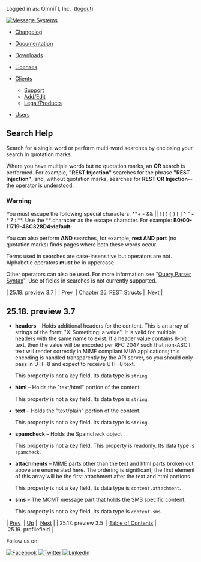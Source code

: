 Logged in as: OmniTI, Inc.  ([logout](https://support.messagesystems.com/logout.php))

[![Message Systems](https://support.messagesystems.com/images/ms-white205.png)](https://support.messagesystems.com/start.php) 

*   [Changelog](https://support.messagesystems.com/start.php?show=changelog)
*   [Documentation](https://support.messagesystems.com/docs/)
*   [Downloads](https://support.messagesystems.com/start.php)

*   [Licenses](https://support.messagesystems.com/license_summary.php)
*   <a href="">Clients</a>
    *   [Support](https://support.messagesystems.com/cs.php)
    *   [Add/Edit](https://support.messagesystems.com/edit_client.php)
    *   [Legal/Products](https://support.messagesystems.com/edit_products.php)
*   [Users](https://support.messagesystems.com/edit_customer.php)

## Search Help

Search for a single word or perform multi-word searches by enclosing your search in quotation marks.

Where you have multiple words but no quotation marks, an **OR** search is performed. For example, **"REST Injection"** searches for the phrase **"REST Injection"**, and, without quotation marks, searches for **REST OR Injection**--the operator is understood.

### Warning

You must escape the following special characters: **+ - && || ! ( ) { } [ ] ^ " ~ * ? : \**. Use the **\** character as the escape character. For example: **B0/00-11719-46C328D4\:default\:**

You can also perform **AND** searches, for example, **rest AND port** (no quotation marks) finds pages where both these words occur.

Terms used in searches are case-insensitive but operators are not. Alphabetic operators **must** be in uppercase.

Other operators can also be used. For more information see "[Query Parser Syntax](https://lucene.apache.org/core/old_versioned_docs/versions/3_0_0/queryparsersyntax.html)". Use of fields in searches is not currently supported.

| 25.18. preview 3.7 |
| [Prev](rest.autogen.struct.preview3.5.php)  | Chapter 25. REST Structs |  [Next](rest.autogen.struct.profilefield.php) |

## 25.18. preview 3.7

*   **headers** – Holds additional headers for the content. This is an array of strings of the form: "X-Something: a value". It is valid for multiple headers with the same name to exist. If a header value contains 8-bit text, then the value will be encoded per RFC 2047 such that non-ASCII text will render correctly in MIME compliant MUA applications; this encoding is handled transparently by the API server, so you should only pass in UTF-8 and expect to receive UTF-8 text.

    This property is not a key field. Its data type is `string`.

*   **html** – Holds the "text/html" portion of the content.

    This property is not a key field. Its data type is `string`.

*   **text** – Holds the "text/plain" portion of the content.

    This property is not a key field. Its data type is `string`.

*   **spamcheck** – Holds the Spamcheck object

    This property is not a key field. This property is readonly. Its data type is `spamcheck`.

*   **attachments** – MIME parts other than the text and html parts broken out above are enumerated here. The ordering is significant; the first element of this array will be the first attachment after the text and html portions.

    This property is not a key field. Its data type is `content.attachment`.

*   **sms** – The MCMT message part that holds the SMS specific content.

    This property is not a key field. Its data type is `content.sms`.

| [Prev](rest.autogen.struct.preview3.5.php)  | [Up](rest.autogen.structs.php) |  [Next](rest.autogen.struct.profilefield.php) |
| 25.17. preview 3.5  | [Table of Contents](index.php) |  25.19. profilefield |

Follow us on:

[![Facebook](https://support.messagesystems.com/images/icon-facebook.png)](http://www.facebook.com/messagesystems) [![Twitter](https://support.messagesystems.com/images/icon-twitter.png)](http://twitter.com/#!/MessageSystems) [![LinkedIn](https://support.messagesystems.com/images/icon-linkedin.png)](http://www.linkedin.com/company/message-systems)